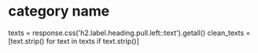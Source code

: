 # category name
texts = response.css('h2.label.heading.pull.left::text').getall()
clean_texts = [text.strip() for text in texts if text.strip()]